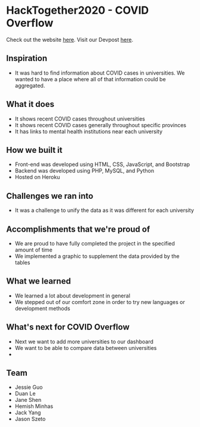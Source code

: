 # HackTogether2020 - COVID Overflow
Check out the website [here](https://universities-covid-dashboard.herokuapp.com/).
Visit our Devpost [here](https://devpost.com/software/covid-overflow-oju456).

##  Inspiration

* It was hard to find information about COVID cases in universities. We wanted to have a place where all of that information could be aggregated.

## What it does

* It shows recent COVID cases throughout universities
* It shows recent COVID cases generally throughout specific provinces
* It has links to mental health institutions near each university

## How we built it

* Front-end was developed using HTML, CSS, JavaScript, and Bootstrap
* Backend was developed using PHP, MySQL, and Python
* Hosted on Heroku

## Challenges we ran into

* It was a challenge to unify the data as it was different for each university

## Accomplishments that we're proud of

* We are proud to have fully completed the project in the specified amount of time
* We implemented a graphic to supplement the data provided by the tables

## What we learned

* We learned a lot about development in general
* We stepped out of our comfort zone in order to try new languages or development methods

## What's next for COVID Overflow

* Next we want to add more universities to our dashboard
* We want to be able to compare data between universities
* 
## Team
- Jessie Guo
- Duan Le
- Jane Shen
- Hemish Minhas
- Jack Yang
- Jason Szeto
